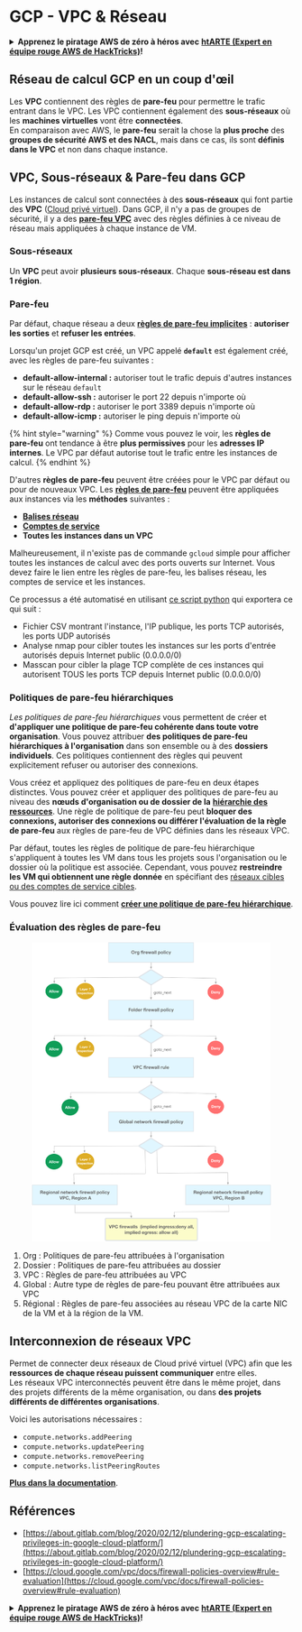 # GCP - VPC & Réseau

<details>

<summary><strong>Apprenez le piratage AWS de zéro à héros avec</strong> <a href="https://training.hacktricks.xyz/courses/arte"><strong>htARTE (Expert en équipe rouge AWS de HackTricks)</strong></a><strong>!</strong></summary>

Autres façons de soutenir HackTricks :

* Si vous souhaitez voir votre **entreprise annoncée dans HackTricks** ou **télécharger HackTricks en PDF**, consultez les [**PLANS D'ABONNEMENT**](https://github.com/sponsors/carlospolop) !
* Obtenez le [**swag officiel PEASS & HackTricks**](https://peass.creator-spring.com)
* Découvrez [**La famille PEASS**](https://opensea.io/collection/the-peass-family), notre collection exclusive de [**NFT**](https://opensea.io/collection/the-peass-family)
* **Rejoignez le** 💬 [**groupe Discord**](https://discord.gg/hRep4RUj7f) ou le [**groupe Telegram**](https://t.me/peass) ou **suivez-nous** sur **Twitter** 🐦 [**@hacktricks\_live**](https://twitter.com/hacktricks\_live)**.**
* **Partagez vos astuces de piratage en soumettant des PR aux** [**HackTricks**](https://github.com/carlospolop/hacktricks) et [**HackTricks Cloud**](https://github.com/carlospolop/hacktricks-cloud) dépôts GitHub.

</details>

## **Réseau de calcul GCP en un coup d'œil**

Les **VPC** contiennent des règles de **pare-feu** pour permettre le trafic entrant dans le VPC. Les VPC contiennent également des **sous-réseaux** où les **machines virtuelles** vont être **connectées**.\
En comparaison avec AWS, le **pare-feu** serait la chose la **plus proche** des **groupes de sécurité AWS et des NACL**, mais dans ce cas, ils sont **définis dans le VPC** et non dans chaque instance.

## **VPC, Sous-réseaux & Pare-feu dans GCP**

Les instances de calcul sont connectées à des **sous-réseaux** qui font partie des **VPC** ([Cloud privé virtuel](https://cloud.google.com/vpc/docs/vpc)). Dans GCP, il n'y a pas de groupes de sécurité, il y a des [**pare-feu VPC**](https://cloud.google.com/vpc/docs/firewalls) avec des règles définies à ce niveau de réseau mais appliquées à chaque instance de VM.

### Sous-réseaux

Un **VPC** peut avoir **plusieurs sous-réseaux**. Chaque **sous-réseau est dans 1 région**.

### Pare-feu

Par défaut, chaque réseau a deux [**règles de pare-feu implicites**](https://cloud.google.com/vpc/docs/firewalls#default\_firewall\_rules) : **autoriser les sorties** et **refuser les entrées**.

Lorsqu'un projet GCP est créé, un VPC appelé **`default`** est également créé, avec les règles de pare-feu suivantes :

* **default-allow-internal :** autoriser tout le trafic depuis d'autres instances sur le réseau `default`
* **default-allow-ssh :** autoriser le port 22 depuis n'importe où
* **default-allow-rdp :** autoriser le port 3389 depuis n'importe où
* **default-allow-icmp :** autoriser le ping depuis n'importe où

{% hint style="warning" %}
Comme vous pouvez le voir, les **règles de pare-feu** ont tendance à être **plus permissives** pour les **adresses IP internes**. Le VPC par défaut autorise tout le trafic entre les instances de calcul.
{% endhint %}

D'autres **règles de pare-feu** peuvent être créées pour le VPC par défaut ou pour de nouveaux VPC. Les [**règles de pare-feu**](https://cloud.google.com/vpc/docs/firewalls) peuvent être appliquées aux instances via les **méthodes** suivantes :

* [**Balises réseau**](https://cloud.google.com/vpc/docs/add-remove-network-tags)
* [**Comptes de service**](https://cloud.google.com/vpc/docs/firewalls#serviceaccounts)
* **Toutes les instances dans un VPC**

Malheureusement, il n'existe pas de commande `gcloud` simple pour afficher toutes les instances de calcul avec des ports ouverts sur Internet. Vous devez faire le lien entre les règles de pare-feu, les balises réseau, les comptes de service et les instances.

Ce processus a été automatisé en utilisant [ce script python](https://gitlab.com/gitlab-com/gl-security/gl-redteam/gcp\_firewall\_enum) qui exportera ce qui suit :

* Fichier CSV montrant l'instance, l'IP publique, les ports TCP autorisés, les ports UDP autorisés
* Analyse nmap pour cibler toutes les instances sur les ports d'entrée autorisés depuis Internet public (0.0.0.0/0)
* Masscan pour cibler la plage TCP complète de ces instances qui autorisent TOUS les ports TCP depuis Internet public (0.0.0.0/0)

### Politiques de pare-feu hiérarchiques <a href="#hierarchical-firewall-policies" id="hierarchical-firewall-policies"></a>

_Les politiques de pare-feu hiérarchiques_ vous permettent de créer et **d'appliquer une politique de pare-feu cohérente dans toute votre organisation**. Vous pouvez attribuer **des politiques de pare-feu hiérarchiques à l'organisation** dans son ensemble ou à des **dossiers individuels**. Ces politiques contiennent des règles qui peuvent explicitement refuser ou autoriser des connexions.

Vous créez et appliquez des politiques de pare-feu en deux étapes distinctes. Vous pouvez créer et appliquer des politiques de pare-feu au niveau des **nœuds d'organisation ou de dossier de la** [**hiérarchie des ressources**](https://cloud.google.com/resource-manager/docs/cloud-platform-resource-hierarchy). Une règle de politique de pare-feu peut **bloquer des connexions, autoriser des connexions ou différer l'évaluation de la règle de pare-feu** aux règles de pare-feu de VPC définies dans les réseaux VPC.

Par défaut, toutes les règles de politique de pare-feu hiérarchique s'appliquent à toutes les VM dans tous les projets sous l'organisation ou le dossier où la politique est associée. Cependant, vous pouvez **restreindre les VM qui obtiennent une règle donnée** en spécifiant des [réseaux cibles ou des comptes de service cibles](https://cloud.google.com/vpc/docs/firewall-policies#targets).

Vous pouvez lire ici comment [**créer une politique de pare-feu hiérarchique**](https://cloud.google.com/vpc/docs/using-firewall-policies#gcloud).

### Évaluation des règles de pare-feu

<figure><img src="../../../../.gitbook/assets/image (2).png" alt=""><figcaption></figcaption></figure>

1. Org : Politiques de pare-feu attribuées à l'organisation
2. Dossier : Politiques de pare-feu attribuées au dossier
3. VPC : Règles de pare-feu attribuées au VPC
4. Global : Autre type de règles de pare-feu pouvant être attribuées aux VPC
5. Régional : Règles de pare-feu associées au réseau VPC de la carte NIC de la VM et à la région de la VM.

## Interconnexion de réseaux VPC

Permet de connecter deux réseaux de Cloud privé virtuel (VPC) afin que les **ressources de chaque réseau puissent communiquer** entre elles.\
Les réseaux VPC interconnectés peuvent être dans le même projet, dans des projets différents de la même organisation, ou dans **des projets différents de différentes organisations**.

Voici les autorisations nécessaires :

* `compute.networks.addPeering`
* `compute.networks.updatePeering`
* `compute.networks.removePeering`
* `compute.networks.listPeeringRoutes`

[**Plus dans la documentation**](https://cloud.google.com/vpc/docs/vpc-peering).

## Références

* [https://about.gitlab.com/blog/2020/02/12/plundering-gcp-escalating-privileges-in-google-cloud-platform/](https://about.gitlab.com/blog/2020/02/12/plundering-gcp-escalating-privileges-in-google-cloud-platform/)
* [https://cloud.google.com/vpc/docs/firewall-policies-overview#rule-evaluation](https://cloud.google.com/vpc/docs/firewall-policies-overview#rule-evaluation)

<details>

<summary><strong>Apprenez le piratage AWS de zéro à héros avec</strong> <a href="https://training.hacktricks.xyz/courses/arte"><strong>htARTE (Expert en équipe rouge AWS de HackTricks)</strong></a><strong>!</strong></summary>

Autres façons de soutenir HackTricks :

* Si vous souhaitez voir votre **entreprise annoncée dans HackTricks** ou **télécharger HackTricks en PDF**, consultez les [**PLANS D'ABONNEMENT**](https://github.com/sponsors/carlospolop) !
* Obtenez le [**swag officiel PEASS & HackTricks**](https://peass.creator-spring.com)
* Découvrez [**La famille PEASS**](https://opensea.io/collection/the-peass-family), notre collection exclusive de [**NFT**](https://opensea.io/collection/the-peass-family)
* **Rejoignez le** 💬 [**groupe Discord**](https://discord.gg/hRep4RUj7f) ou le [**groupe Telegram**](https://t.me/peass) ou **suivez-nous** sur **Twitter** 🐦 [**@hacktricks\_live**](https://twitter.com/hacktricks\_live)**.**
* **Partagez vos astuces de piratage en soumettant des PR aux** [**HackTricks**](https://github.com/carlospolop/hacktricks) et [**HackTricks Cloud**](https://github.com/carlospolop/hacktricks-cloud) dépôts GitHub.

</details>
